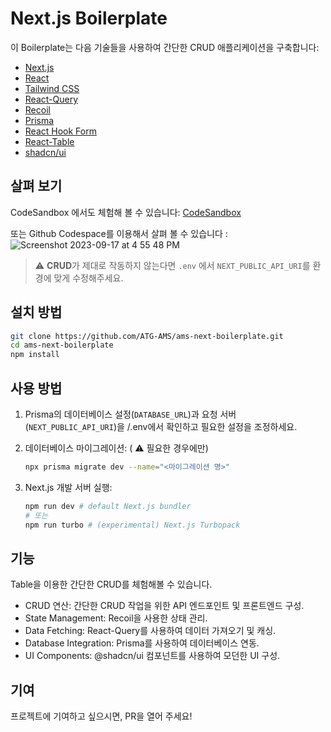 # Next.js Boilerplate

이 Boilerplate는 다음 기술들을 사용하여 간단한 CRUD 애플리케이션을 구축합니다:

- [Next.js](https://nextjs.org/)
- [React](https://reactjs.org/)
- [Tailwind CSS](https://tailwindcss.com/)
- [React-Query](https://react-query.tanstack.com/)
- [Recoil](https://recoiljs.org/)
- [Prisma](https://www.prisma.io/)
- [React Hook Form](https://react-hook-form.com/)
- [React-Table](https://react-table.tanstack.com/)
- [shadcn/ui](https://ui.shadcn.com/)

## 살펴 보기

CodeSandbox 에서도 체험해 볼 수 있습니다: [CodeSandbox](https://codesandbox.io/p/github/ATG-AMS/ams-next-boilerplate/main?layout=%257B%2522sidebarPanel%2522%253A%2522EXPLORER%2522%252C%2522rootPanelGroup%2522%253A%257B%2522direction%2522%253A%2522horizontal%2522%252C%2522contentType%2522%253A%2522UNKNOWN%2522%252C%2522type%2522%253A%2522PANEL_GROUP%2522%252C%2522id%2522%253A%2522ROOT_LAYOUT%2522%252C%2522panels%2522%253A%255B%257B%2522type%2522%253A%2522PANEL_GROUP%2522%252C%2522contentType%2522%253A%2522UNKNOWN%2522%252C%2522direction%2522%253A%2522vertical%2522%252C%2522id%2522%253A%2522clmm6s76o000i3p6e1ektveg6%2522%252C%2522sizes%2522%253A%255B70%252C30%255D%252C%2522panels%2522%253A%255B%257B%2522type%2522%253A%2522PANEL_GROUP%2522%252C%2522contentType%2522%253A%2522EDITOR%2522%252C%2522direction%2522%253A%2522horizontal%2522%252C%2522id%2522%253A%2522EDITOR%2522%252C%2522panels%2522%253A%255B%257B%2522type%2522%253A%2522PANEL%2522%252C%2522contentType%2522%253A%2522EDITOR%2522%252C%2522id%2522%253A%2522clmm6s76n000e3p6e4hob719l%2522%257D%255D%252C%2522sizes%2522%253A%255B100%255D%257D%252C%257B%2522type%2522%253A%2522PANEL_GROUP%2522%252C%2522contentType%2522%253A%2522SHELLS%2522%252C%2522direction%2522%253A%2522horizontal%2522%252C%2522id%2522%253A%2522SHELLS%2522%252C%2522panels%2522%253A%255B%257B%2522type%2522%253A%2522PANEL%2522%252C%2522contentType%2522%253A%2522SHELLS%2522%252C%2522id%2522%253A%2522clmm6s76o000g3p6exqs9hio9%2522%257D%255D%252C%2522sizes%2522%253A%255B100%255D%257D%255D%257D%252C%257B%2522type%2522%253A%2522PANEL_GROUP%2522%252C%2522contentType%2522%253A%2522DEVTOOLS%2522%252C%2522direction%2522%253A%2522vertical%2522%252C%2522id%2522%253A%2522DEVTOOLS%2522%252C%2522panels%2522%253A%255B%257B%2522type%2522%253A%2522PANEL%2522%252C%2522contentType%2522%253A%2522DEVTOOLS%2522%252C%2522id%2522%253A%2522clmm6s76o000h3p6el2jn4kwa%2522%257D%255D%252C%2522sizes%2522%253A%255B100%255D%257D%255D%252C%2522sizes%2522%253A%255B50%252C50%255D%257D%252C%2522tabbedPanels%2522%253A%257B%2522clmm6s76n000e3p6e4hob719l%2522%253A%257B%2522id%2522%253A%2522clmm6s76n000e3p6e4hob719l%2522%252C%2522activeTabId%2522%253A%2522clmm6wkq801cn3p6eas1uw1tv%2522%252C%2522tabs%2522%253A%255B%257B%2522id%2522%253A%2522clmm6s76n000d3p6eva8rwu2v%2522%252C%2522mode%2522%253A%2522permanent%2522%252C%2522type%2522%253A%2522FILE%2522%252C%2522filepath%2522%253A%2522%252FREADME.md%2522%257D%252C%257B%2522type%2522%253A%2522FILE%2522%252C%2522filepath%2522%253A%2522%252F.codesandbox%252Ftasks.json%2522%252C%2522id%2522%253A%2522clmm6vzk6015s3p6ed8gk56uc%2522%252C%2522mode%2522%253A%2522permanent%2522%257D%252C%257B%2522type%2522%253A%2522FILE%2522%252C%2522filepath%2522%253A%2522%252F.env%2522%252C%2522id%2522%253A%2522clmm6wkq801cn3p6eas1uw1tv%2522%252C%2522mode%2522%253A%2522permanent%2522%252C%2522state%2522%253A%2522IDLE%2522%257D%252C%257B%2522type%2522%253A%2522FILE%2522%252C%2522filepath%2522%253A%2522%252Fpackage.json%2522%252C%2522id%2522%253A%2522clmm6zpc602gu3p6ef18g0q5a%2522%252C%2522mode%2522%253A%2522temporary%2522%257D%255D%257D%252C%2522clmm6s76o000h3p6el2jn4kwa%2522%253A%257B%2522id%2522%253A%2522clmm6s76o000h3p6el2jn4kwa%2522%252C%2522activeTabId%2522%253A%2522clmm6zais02b03p6e5nzqa0ey%2522%252C%2522tabs%2522%253A%255B%257B%2522type%2522%253A%2522TASK_PORT%2522%252C%2522taskId%2522%253A%2522dev%2522%252C%2522port%2522%253A3000%252C%2522id%2522%253A%2522clmm6sqq800li3p6eqbkisnop%2522%252C%2522mode%2522%253A%2522permanent%2522%252C%2522path%2522%253A%2522%252F%2522%257D%252C%257B%2522type%2522%253A%2522UNASSIGNED_PORT%2522%252C%2522port%2522%253A3000%252C%2522id%2522%253A%2522clmm6zais02b03p6e5nzqa0ey%2522%252C%2522mode%2522%253A%2522permanent%2522%252C%2522path%2522%253A%2522%252F%2522%257D%255D%257D%252C%2522clmm6s76o000g3p6exqs9hio9%2522%253A%257B%2522id%2522%253A%2522clmm6s76o000g3p6exqs9hio9%2522%252C%2522activeTabId%2522%253A%2522clmm6s76o000f3p6eg1u1vozy%2522%252C%2522tabs%2522%253A%255B%257B%2522id%2522%253A%2522clmm6s76o000f3p6eg1u1vozy%2522%252C%2522mode%2522%253A%2522permanent%2522%252C%2522type%2522%253A%2522TERMINAL%2522%252C%2522shellId%2522%253A%2522clmm6s7de0020e6ep1jo4h0ca%2522%257D%252C%257B%2522type%2522%253A%2522TASK_LOG%2522%252C%2522taskId%2522%253A%2522dev%2522%252C%2522id%2522%253A%2522clmm6sol900hz3p6e31pe1dcl%2522%252C%2522mode%2522%253A%2522permanent%2522%257D%255D%257D%257D%252C%2522showDevtools%2522%253Atrue%252C%2522showShells%2522%253Atrue%252C%2522showSidebar%2522%253Atrue%252C%2522sidebarPanelSize%2522%253A15%257D)

또는 Github Codespace를 이용해서 살펴 볼 수 있습니다 :
        ![Screenshot 2023-09-17 at 4 55 48 PM](https://github.com/ATG-AMS/ams-next-boilerplate/assets/137207424/ac7376c0-3079-4e05-a63e-58ad9c06f269)

> :warning:
> **CRUD**가 제대로 작동하지 않는다면 `.env` 에서 `NEXT_PUBLIC_API_URI`를 환경에 맞게 수정해주세요.

## 설치 방법

```bash
git clone https://github.com/ATG-AMS/ams-next-boilerplate.git
cd ams-next-boilerplate
npm install
```

## 사용 방법

1. Prisma의 데이터베이스 설정(`DATABASE_URL`)과 요청 서버(`NEXT_PUBLIC_API_URI`)을 /.env에서 확인하고 필요한 설정을 조정하세요.
2. 데이터베이스 마이그레이션: ( :warning: 필요한 경우에만)

    ```bash
    npx prisma migrate dev --name="<마이그레이션 명>"
    ```

3. Next.js 개발 서버 실행:

    ```bash
    npm run dev # default Next.js bundler
    # 또는
    npm run turbo # (experimental) Next.js Turbopack
    ```

## 기능

Table을 이용한 간단한 CRUD를 체험해볼 수 있습니다.
- CRUD 연산: 간단한 CRUD 작업을 위한 API 엔드포인트 및 프론트엔드 구성.
- State Management: Recoil을 사용한 상태 관리.
- Data Fetching: React-Query를 사용하여 데이터 가져오기 및 캐싱.
- Database Integration: Prisma를 사용하여 데이터베이스 연동.
- UI Components: @shadcn/ui 컴포넌트를 사용하여 모던한 UI 구성.

## 기여

프로젝트에 기여하고 싶으시면, PR을 열어 주세요!
